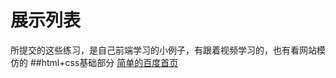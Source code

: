 展示列表
==========
所提交的这些练习，是自己前端学习的小例子，有跟着视频学习的，也有看网站模仿的
##html+css基础部分
[简单的百度首页](https://github.com/natzon/WebProject/task1-html基础知识/baidu/baidu.html)
